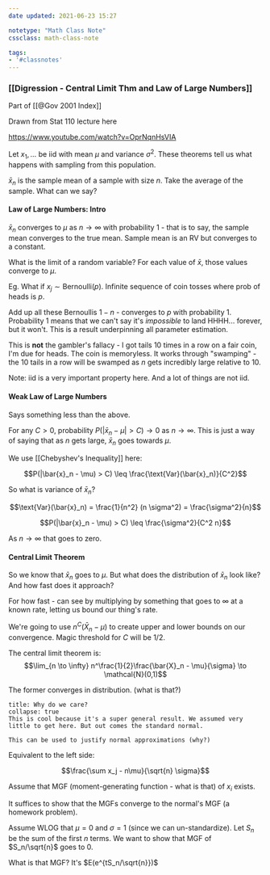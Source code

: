```yaml
---
date updated: 2021-06-23 15:27

notetype: "Math Class Note"
cssclass: math-class-note

tags: 
- '#classnotes'
---
```


### [[Digression - Central Limit Thm and Law of Large Numbers]]
Part of [[@Gov 2001 Index]]

Drawn from Stat 110 lecture here

https://www.youtube.com/watch?v=OprNqnHsVIA

Let $x_1, \ldots$ be iid with mean $\mu$ and variance $\sigma^2$.
These theorems tell us what happens with sampling from this population.

$\bar{x}_n$ is the sample mean of a sample with size $n$. Take the average of the sample.  What can we say?

#### Law of Large Numbers: Intro

$\bar{x}_n$ converges to $\mu$ as $n \to \infty$ with probability 1 - that is to say, the sample mean converges to the true mean. Sample mean is an RV but converges to a constant. 

What is the limit of a random variable? For each value of $\bar{x}$, those values converge to $\mu$.  

Eg. What if $x_j \sim \text{Bernoulli}(p)$. Infinite sequence of coin tosses where prob of heads is $p$.

Add up all these Bernoullis $1-n$ - converges to $p$ with probability $1$.  Probability $1$ means that we can't say it's _impossible_ to land HHHH... forever, but it won't. This is a result underpinning all parameter estimation. 

This is **not** the gambler's fallacy - I got tails 10 times in a row on a fair coin, I'm due for heads. The coin is memoryless. It works through "swamping" - the 10 tails in a row will be swamped as $n$ gets incredibly large relative to 10. 

Note: iid is a very important property here. And a lot of things are not iid. 

#### Weak Law of Large Numbers

Says something less than the above. 

For any $C >0$, probability $P(|\bar{x}_n - \mu | > C) \to 0$ as $n \to \infty$. This is just a way of saying that as $n$ gets large, $\bar{x}_n$ goes towards $\mu$. 

We use [[Chebyshev's Inequality]] here: 

$$P(|\bar{x}_n - \mu) > C) \leq \frac{\text{Var}(\bar{x}_n)}{C^2}$$

So what is variance of $\bar{x}_n$? 

$$\text{Var}(\bar{x}_n) = \frac{1}{n^2} (n \sigma^2) = \frac{\sigma^2}{n}$$

$$P(|\bar{x}_n - \mu) > C) \leq \frac{\sigma^2}{C^2 n}$$

As $n \to \infty$ that goes to zero. 

#### Central Limit Theorem

So we know that $\bar{x}_n$ goes to $\mu$. But what does the distribution of $\bar{x}_n$ look like? And how fast does it approach?

For how fast - can see by multiplying by something that goes to $\infty$ at a known rate, letting us bound our thing's rate.

We're going to use $n^C(\bar{X}_n - \mu)$ to create upper and lower bounds on our convergence. Magic threshold for $C$ will be $1/2$. 

The central limit theorem is:
$$\lim_{n \to \infty} n^\frac{1}{2}\frac{\bar{X}_n - \mu}{\sigma} \to \mathcal{N}(0,1)$$

The former converges in distribution. (what is that?)

```ad-info
title: Why do we care?
collapse: true
This is cool because it's a super general result. We assumed very little to get here. But out comes the standard normal. 

This can be used to justify normal approximations (why?)
```

Equivalent to the left side:

$$\frac{\sum x_j - n\mu}{\sqrt{n}   \sigma}$$

Assume that MGF (moment-generating function - what is that) of $x_i$ exists. 

It suffices to show that the MGFs converge to the normal's MGF (a homework problem). 

Assume WLOG that $\mu = 0$ and $\sigma = 1$ (since we can un-standardize). Let $S_n$ be the sum of the first $n$ terms. We want to show that MGF of $S_n/\sqrt{n}$ goes to 0. 

What is that MGF? It's  $E(e^{tS_n/\sqrt{n}})$

